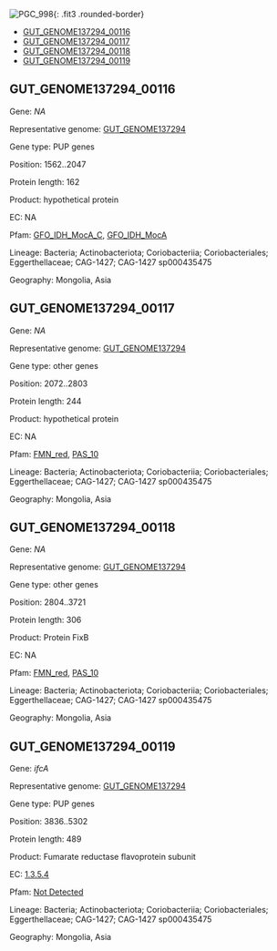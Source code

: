 ![PGC_998](../static/images/Clusters_figure/PGC_998.jpg){: .fit3 .rounded-border}

<ul id="myTab" class="nav nav-tabs">
  <li class="active">
        <a href="#tab1" data-toggle="tab">GUT_GENOME137294_00116</a>
  </li>
<li><a href="#tab2" data-toggle="tab">GUT_GENOME137294_00117</a></li>
<li><a href="#tab3" data-toggle="tab">GUT_GENOME137294_00118</a></li>
<li><a href="#tab4" data-toggle="tab">GUT_GENOME137294_00119</a></li>
</ul>

<div id="myTabContent" class="tab-content">
  <div class="tab-pane fade in active" id="tab1">

<h2 id="GUT_GENOME137294_00116">GUT_GENOME137294_00116</h2>
<p>Gene: <em>NA</em>
<p>Representative genome: <a href="https://www.ebi.ac.uk/metagenomics/genomes/MGYG-HGUT-00980">GUT_GENOME137294</a></p>
<p>Gene type: PUP genes</p>
<p>Position: 1562..2047</p>
<p>Protein length: 162</p>
<p>Product: hypothetical protein</p>
<p>EC: NA</p>
<p>Pfam: <a href="http://pfam.xfam.org/family/GFO_IDH_MocA_C">GFO_IDH_MocA_C</a>, <a href="http://pfam.xfam.org/family/GFO_IDH_MocA">GFO_IDH_MocA</a></p>
<p>Lineage: Bacteria; Actinobacteriota; Coriobacteriia; Coriobacteriales; Eggerthellaceae; CAG-1427; CAG-1427 sp000435475</p>
<p>Geography: Mongolia, Asia</p>
  </div>

  <div class="tab-pane fade" id="tab2">

<h2 id="GUT_GENOME137294_00117">GUT_GENOME137294_00117</h2>
<p>Gene: <em>NA</em></p>
<p>Representative genome: <a href="https://www.ebi.ac.uk/metagenomics/genomes/MGYG-HGUT-00980">GUT_GENOME137294</a></p>
<p>Gene type: other genes</p>
<p>Position: 2072..2803</p>
<p>Protein length: 244</p>
<p>Product: hypothetical protein</p>
<p>EC: NA</p>
<p>Pfam: <a href="http://pfam.xfam.org/family/FMN_red">FMN_red</a>, <a href="http://pfam.xfam.org/family/PAS_10">PAS_10</a></p>
<p>Lineage: Bacteria; Actinobacteriota; Coriobacteriia; Coriobacteriales; Eggerthellaceae; CAG-1427; CAG-1427 sp000435475</p>
<p>Geography: Mongolia, Asia</p>

  </div>
  <div class="tab-pane fade" id="tab3">

<h2 id="GUT_GENOME137294_00118">GUT_GENOME137294_00118</h2>
<p>Gene: <em>NA</em></p>
<p>Representative genome: <a href="https://www.ebi.ac.uk/metagenomics/genomes/MGYG-HGUT-00980">GUT_GENOME137294</a></p>
<p>Gene type: other genes</p>
<p>Position: 2804..3721</p>
<p>Protein length: 306</p>
<p>Product: Protein FixB</p>
<p>EC: NA</p>
<p>Pfam: <a href="http://pfam.xfam.org/family/FMN_red">FMN_red</a>, <a href="http://pfam.xfam.org/family/PAS_10">PAS_10</a></p>
<p>Lineage: Bacteria; Actinobacteriota; Coriobacteriia; Coriobacteriales; Eggerthellaceae; CAG-1427; CAG-1427 sp000435475</p>
<p>Geography: Mongolia, Asia</p>

  </div>
  <div class="tab-pane fade" id="tab4">

<h2 id="GUT_GENOME137294_00119">GUT_GENOME137294_00119</h2>
<p>Gene: <em>ifcA</em></p>
<p>Representative genome: <a href="https://www.ebi.ac.uk/metagenomics/genomes/MGYG-HGUT-00980">GUT_GENOME137294</a></p>
<p>Gene type: PUP genes</p>
<p>Position: 3836..5302</p>
<p>Protein length: 489</p>
<p>Product: Fumarate reductase flavoprotein subunit</p>
<p>EC: <a href="https://www.brenda-enzymes.org/enzyme.php?ecno=1.3.5.4">1.3.5.4</a></p>
<p>Pfam: <a href="http://pfam.xfam.org/family/Not Detected">Not Detected</a></p>

<p>Lineage: Bacteria; Actinobacteriota; Coriobacteriia; Coriobacteriales; Eggerthellaceae; CAG-1427; CAG-1427 sp000435475</p>
<p>Geography: Mongolia, Asia</p>

  </div>
</div>
